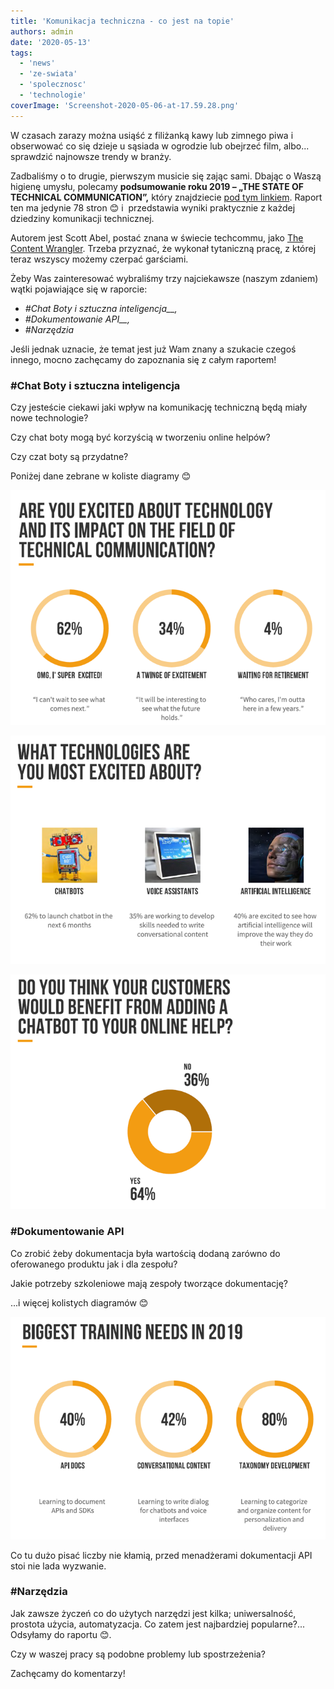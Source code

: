 ```yaml
---
title: 'Komunikacja techniczna - co jest na topie'
authors: admin
date: '2020-05-13'
tags:
  - 'news'
  - 'ze-swiata'
  - 'spolecznosc'
  - 'technologie'
coverImage: 'Screenshot-2020-05-06-at-17.59.28.png'
---
```


W czasach zarazy można usiąść z filiżanką kawy lub zimnego piwa i obserwować co
się dzieje u sąsiada w ogrodzie lub obejrzeć film, albo... sprawdzić najnowsze
trendy w branży.

<!--truncate-->

Zadbaliśmy o to drugie, pierwszym musicie się zając sami. Dbając o Waszą higienę
umysłu, polecamy **podsumowanie roku 2019 – „THE STATE OF TECHNICAL
COMMUNICATION”,** który znajdziecie
[pod tym linkiem](http://public2.brighttalk.com/resource/core/217857/the-state-of-technical-communication_474463.pdf).
Raport  ten ma jedynie 78 stron 😊 i  przedstawia wyniki praktycznie z każdej
dziedziny komunikacji technicznej.

Autorem jest Scott Abel, postać znana w świecie techcommu, jako
[The Content Wrangler](https://thecontentwrangler.com/). Trzeba przyznać, że
wykonał tytaniczną pracę, z której teraz wszyscy możemy czerpać garściami.

Żeby Was zainteresować wybraliśmy trzy najciekawsze (naszym zdaniem) wątki
pojawiające się w raporcie:

- _#Chat Boty i sztuczna inteligencja\_\_,_
- _#Dokumentowanie API\_\_,_
- _#Narzędzia_

Jeśli jednak uznacie, że temat jest już Wam znany a szukacie czegoś innego,
mocno zachęcamy do zapoznania się z całym raportem!

### #Chat Boty i sztuczna inteligencja

Czy jesteście ciekawi jaki wpływ na komunikację techniczną będą miały nowe
technologie?

Czy chat boty mogą być korzyścią w tworzeniu online helpów?

Czy czat boty są przydatne?

Poniżej dane zebrane w koliste diagramy 😊

![](images/TechComExcited.png)

![](images/TechCommExcitingTechnologies.png)

![](images/ChatbotBenefits.png)

### #Dokumentowanie API

Co zrobić żeby dokumentacja była wartością dodaną zarówno do oferowanego
produktu jak i dla zespołu?

Jakie potrzeby szkoleniowe mają zespoły tworzące dokumentację?

...i więcej kolistych diagramów 😊

![](images/TechcommTrainingNeeds.png)

Co tu dużo pisać liczby nie kłamią, przed menadżerami dokumentacji API stoi nie
lada wyzwanie.

### #Narzędzia

Jak zawsze życzeń co do użytych narzędzi jest kilka; uniwersalność, prostota
użycia, automatyzacja. Co zatem jest najbardziej popularne?... Odsyłamy do
raportu 😊.

Czy w waszej pracy są podobne problemy lub spostrzeżenia?

Zachęcamy do komentarzy!
